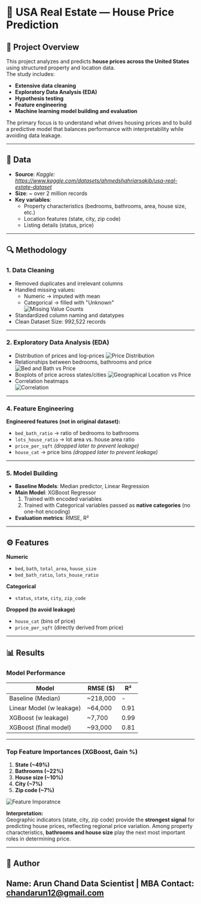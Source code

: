 # 🏡 USA Real Estate — House Price Prediction

## 📌 Project Overview
This project analyzes and predicts **house prices across the United States** using structured property and location data.  
The study includes:
- **Extensive data cleaning**
- **Exploratory Data Analysis (EDA)**
- **Hypothesis testing**
- **Feature engineering**
- **Machine learning model building and evaluation**

The primary focus is to understand what drives housing prices and to build a predictive model that balances performance with interpretability while avoiding data leakage.

---

## 📂 Data
- **Source**: *Kaggle: https://www.kaggle.com/datasets/ahmedshahriarsakib/usa-real-estate-dataset*  
- **Size**: ~ over 2 million records  
- **Key variables**:  
  - Property characteristics (bedrooms, bathrooms, area, house size, etc.)  
  - Location features (state, city, zip code)  
  - Listing details (status, price)  

---

## 🔍 Methodology

### 1. Data Cleaning
- Removed duplicates and irrelevant columns  
- Handled missing values:  
  - Numeric → imputed with mean  
  - Categorical → filled with "Unknown" <br>
  ![Missing Value Counts](visuals/missing_values.png)  
- Standardized column naming and datatypes
- Clean Dataset Size: 992,522 records

---

### 2. Exploratory Data Analysis (EDA)
- Distribution of prices and log-prices
![Price Distribution](visuals/price_dist.png)
- Relationships between bedrooms, bathrooms and price
![Bed and Bath vs Price](visuals/bed_bath.png)
- Boxplots of price across states/cities
![Geographical Location vs Price](visuals/price_state.png)
- Correlation heatmaps<br>
![Correlation](visuals/correlation.png)


---

### 4. Feature Engineering
**Engineered features (not in original dataset):**
- `bed_bath_ratio` → ratio of bedrooms to bathrooms  
- `lots_house_ratio` → lot area vs. house area ratio  
- `price_per_sqft` *(dropped later to prevent leakage)*  
- `house_cat` → price bins *(dropped later to prevent leakage)*  

---

### 5. Model Building
- **Baseline Models**: Median predictor, Linear Regression  
- **Main Model**: XGBoost Regressor  
  1. Trained with encoded variables
  2. Trained with Categorical variables passed as **native categories** (no one-hot encoding)  
- **Evaluation metrics**: RMSE, R²  

---

## ⚙️ Features

**Numeric**
- `bed`, `bath`, `total_area`, `house_size`  
- `bed_bath_ratio`, `lots_house_ratio`  

**Categorical**
- `status`, `state`, `city`, `zip_code`  

**Dropped (to avoid leakage)**
- `house_cat` (bins of price)  
- `price_per_sqft` (directly derived from price)  

---

## 📊 Results

### Model Performance
| Model                    | RMSE ($)   | R²    |
|--------------------------|------------|-------|
| Baseline (Median)        | ~218,000   |   -   |
| Linear Model (w leakage) | ~64,000    | 0.91  |
| XGBoost (w leakage)      | ~7,700     | 0.99  |  
| XGBoost (final model)    | ~93,000    | 0.81  |

---

### Top Feature Importances (XGBoost, Gain %)
1. **State (~49%)**  
2. **Bathrooms (~22%)**  
3. **House size (~10%)**  
4. **City (~7%)**  
5. **Zip code (~7%)**  

![Feature Imporatnce](visuals/feature_imp.png)

**Interpretation:**  
Geographic indicators (state, city, zip code) provide the **strongest signal** for predicting house prices, reflecting regional price variation. Among property characteristics, **bathrooms and house size** play the next most important roles in determining price.

---

## 👤 Author
**Name**: Arun Chand
Data Scientist | MBA
**Contact**: chandarun12@gmail.com
---
